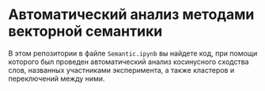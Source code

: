 # Автоматический анализ методами векторной семантики
В этом репозитории в файле `Semantic.ipynb` вы найдете код, при помощи которого был проведен автоматический анализ косинусного сходства слов, названных участниками эксперимента, а также кластеров и переключений между ними.
